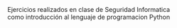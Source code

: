 <div>
  <span>Ejercicios realizados en clase de Seguridad Informatica</span>
    <br>
  <span>como introducción al lenguaje de programacion Python</span>
</div>
